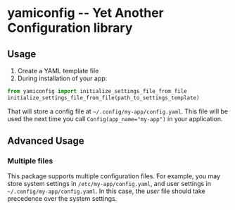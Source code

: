 # yamiconfig -- Yet Another Configuration library

## Usage
1.  Create a YAML template file
1.  During installation of your app:
```python
from yamiconfig import initialize_settings_file_from_file
initialize_settings_file_from_file(path_to_settings_template)
```

That will store a config file at `~/.config/my-app/config.yaml`.  This file will be used the next time you call `Config(app_name="my-app")` in your application.

## Advanced Usage

### Multiple files
This package supports multiple configuration files.  For example, you may store system settings in `/etc/my-app/config.yaml`, and user settings in `~/.config/my-app/config.yaml`.  In this case, the _user_ file should take precedence over the system settings.